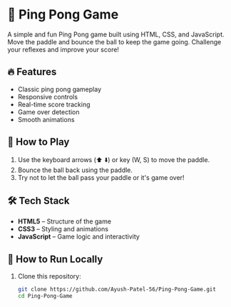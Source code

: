 # 🏓 Ping Pong Game

A simple and fun Ping Pong game built using HTML, CSS, and JavaScript. Move the paddle and bounce the ball to keep the game going. Challenge your reflexes and improve your score!

## 🔥 Features

- Classic ping pong gameplay
- Responsive controls
- Real-time score tracking
- Game over detection
- Smooth animations

## 🚀 How to Play

1. Use the keyboard arrows (⬆️ ⬇️) or key (W, S) to move the paddle.
2. Bounce the ball back using the paddle.
3. Try not to let the ball pass your paddle or it's game over!

## 🛠️ Tech Stack

- **HTML5** – Structure of the game
- **CSS3** – Styling and animations
- **JavaScript** – Game logic and interactivity

## 📂 How to Run Locally

1. Clone this repository:

   ```bash
   git clone https://github.com/Ayush-Patel-56/Ping-Pong-Game.git
   cd Ping-Pong-Game

